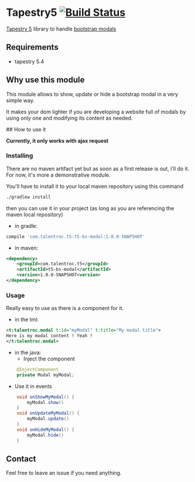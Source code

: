 # Tapestry5 [![Build Status](https://travis-ci.org/talentroc/t5-bs-modal.svg?branch=master)](https://travis-ci.org/talentroc/t5-bs-modal)

[Tapestry 5](http://tapestry.apache.org/) library to handle
[bootstrap modals](http://getbootstrap.com/javascript/#modals)

## Requirements

* tapestry 5.4

## Why use this module

This module allows to show, update or hide a bootstrap modal in a very simple way.

It makes your dom lighter if you are developing a website full of modals by using only one and modifying its
content as needed.

## How to use it

__Currently, it only works with ajax request__


### Installing

There are no maven artifact yet but as soon as a first release is out, i'll do it. For now, it's more a demonstrative
module.

You'll have to install it to your local maven repository using this command

```bash
./gradlew install
```

then you can use it in your project (as long as you are referencing the maven local repository)

* in gradle:
```gradle
compile 'com.talentroc.t5:t5-bs-modal:1.0.0-SNAPSHOT'
```
* in maven:
```xml
<dependency>
    <groupId>com.talentroc.t5</groupId>
    <artifactId>t5-bs-modal</artifactId>
    <version>1.0.0-SNAPSHOT<version>
</dependency>
```

### Usage

Really easy to use as there is a component for it.

* in the tml:
```xml
<t:talentroc.modal t:id="myModal" t:title="My modal title">
Here is my modal content ! Yeah !
</t:talentroc.modal>
```
* in the java:
  * Inject the component
```java
    @InjectComponent
    private Modal myModal;
```
  * Use it in events
```java
    void onShowMyModal() {
        myModal.show()
    }
    void onUpdateMyModal() {
        myModal.update()
    }
    void onHideMyModal() {
        myModal.hide()
    }
```

## Contact

Feel free to leave an issue if you need anything.
